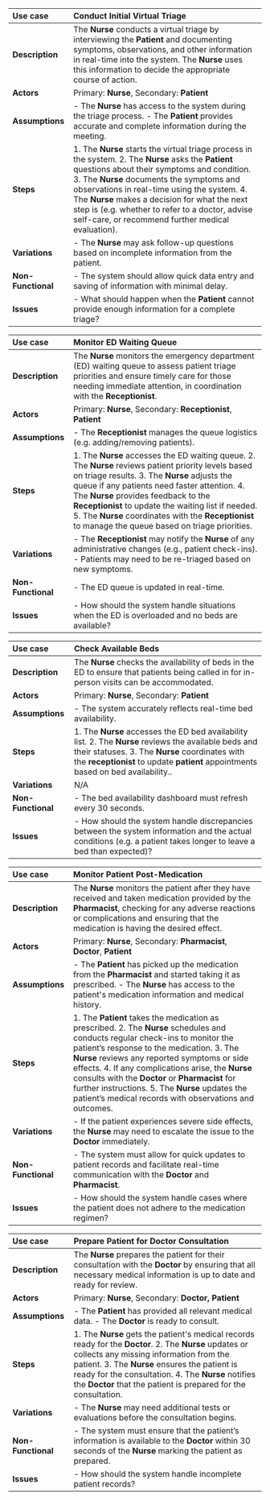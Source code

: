 

| Use case | Conduct Initial Virtual Triage |
| :---- | :---- |
| **Description** | The **Nurse** conducts a virtual triage by interviewing the **Patient** and documenting symptoms, observations, and other information in real-time into the system. The **Nurse** uses this information to decide the appropriate course of action. |
| **Actors** | Primary: **Nurse**, Secondary: **Patient** |
| **Assumptions** | \- The **Nurse** has access to the system during the triage process. \- The **Patient** provides accurate and complete information during the meeting. |
| **Steps** | 1\. The **Nurse** starts the virtual triage process in the system. 2\. The **Nurse** asks the **Patient** questions about their symptoms and condition. 3\. The **Nurse** documents the symptoms and observations in real-time using the system. 4\. The **Nurse** makes a decision for what the next step is (e.g. whether to refer to a doctor, advise self-care, or recommend further medical evaluation). |
| **Variations** | \- The **Nurse** may ask follow-up questions based on incomplete information from the patient. |
| **Non-Functional** | \- The system should allow quick data entry and saving of information with minimal delay. |
| **Issues** | \- What should happen when the **Patient** cannot provide enough information for a complete triage? |

| Use case | Monitor ED Waiting Queue |
| :---- | :---- |
| **Description** | The **Nurse** monitors the emergency department (ED) waiting queue to assess patient triage priorities and ensure timely care for those needing immediate attention, in coordination with the **Receptionist**. |
| **Actors** | Primary: **Nurse**, Secondary: **Receptionist**, **Patient** |
| **Assumptions** | \- The **Receptionist** manages the queue logistics (e.g. adding/removing patients).  |
| **Steps** | 1\. The **Nurse** accesses the ED waiting queue. 2\. The **Nurse** reviews patient priority levels based on triage results. 3\. The **Nurse** adjusts the queue if any patients need faster attention. 4\. The **Nurse** provides feedback to the **Receptionist** to update the waiting list if needed. 5\. The **Nurse** coordinates with the **Receptionist** to manage the queue based on triage priorities. |
| **Variations** | \- The **Receptionist** may notify the **Nurse** of any administrative changes (e.g., patient check-ins). \- Patients may need to be re-triaged based on new symptoms. |
| **Non-Functional** | \- The ED queue is updated in real-time. |
| **Issues** | \- How should the system handle situations when the ED is overloaded and no beds are available? |

| Use case | Check Available Beds |
| :---- | :---- |
| **Description** | The **Nurse** checks the availability of beds in the ED to ensure that patients being called in for in-person visits can be accommodated. |
| **Actors** | Primary: **Nurse**, Secondary: **Patient** |
| **Assumptions** | \- The system accurately reflects real-time bed availability. |
| **Steps** | 1\. The **Nurse** accesses the ED bed availability list. 2\. The **Nurse** reviews the available beds and their statuses. 3\. The **Nurse** coordinates with the **receptionist** to update **patient** appointments based on bed availability.. |
| **Variations** | N/A |
| **Non-Functional** | \- The bed availability dashboard must refresh every 30 seconds. |
| **Issues** | \- How should the system handle discrepancies between the system information and the actual conditions (e.g. a patient takes longer to leave a bed than expected)? |

| Use case | Monitor Patient Post-Medication |
| :---- | :---- |
| **Description** | The **Nurse** monitors the patient after they have received and taken medication provided by the **Pharmacist**, checking for any adverse reactions or complications and ensuring that the medication is having the desired effect. |
| **Actors** | Primary: **Nurse**, Secondary: **Pharmacist**, **Doctor**, **Patient** |
| **Assumptions** | \- The **Patient** has picked up the medication from the **Pharmacist** and started taking it as prescribed. \- The **Nurse** has access to the patient's medication information and medical history. |
| **Steps** | 1\. The **Patient** takes the medication as prescribed. 2\. The **Nurse** schedules and conducts regular check-ins to monitor the patient’s response to the medication. 3\. The **Nurse** reviews any reported symptoms or side effects. 4\. If any complications arise, the **Nurse** consults with the **Doctor** or **Pharmacist** for further instructions. 5\. The **Nurse** updates the patient’s medical records with observations and outcomes. |
| **Variations** | \- If the patient experiences severe side effects, the **Nurse** may need to escalate the issue to the **Doctor** immediately. |
| **Non-Functional** | \- The system must allow for quick updates to patient records and facilitate real-time communication with the **Doctor** and **Pharmacist**. |
| **Issues** | \- How should the system handle cases where the patient does not adhere to the medication regimen? |

| Use case | Prepare Patient for Doctor Consultation |
| :---- | :---- |
| **Description** | The **Nurse** prepares the patient for their consultation with the **Doctor** by ensuring that all necessary medical information is up to date and ready for review. |
| **Actors** | Primary: **Nurse**, Secondary: **Doctor, Patient** |
| **Assumptions** | \- The **Patient** has provided all relevant medical data. \- The **Doctor** is ready to consult. |
| **Steps** | 1\. The **Nurse** gets the patient's medical records ready for the **Doctor**.  2\. The **Nurse** updates or collects any missing information from the patient. 3\. The **Nurse** ensures the patient is ready for the consultation. 4\. The **Nurse** notifies the **Doctor** that the patient is prepared for the consultation. |
| **Variations** | \- The **Nurse** may need additional tests or evaluations before the consultation begins. |
| **Non-Functional** | \- The system must ensure that the patient’s information is available to the **Doctor** within 30 seconds of the **Nurse** marking the patient as prepared. |
| **Issues** | \- How should the system handle incomplete patient records? |

